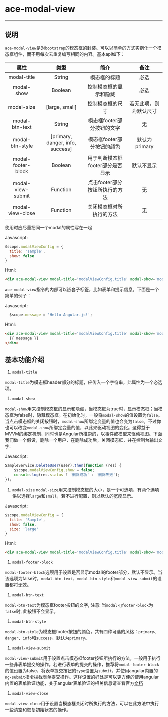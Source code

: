 # ace-modal-view

---

## 说明

`ace-modal-view`是对`bootstrap`的[模态框](http://v3.bootcss.com/javascript/#modals)的封装。可以以简单的方式实例化一个模态框组件，而不用每次去重复编写相同的内容。基本api如下：

|     属性       |              类型                |         简介         |     备注    |
|:-------------:|:-------------------------------:|:--------------------:|:----------:|
|modal-title    |             String              |      模态框的标题      |    必选     |
|modal-show     |            Boolean              |  控制模态框的显示和隐藏  |    必选     |
|modal-size     |         [large, small]          |     控制模态框的尺寸    |若无此项，则为默认尺寸|
|modal-btn-text |             String              |模态框footer部分按钮的文字|      无     |
|modal-btn-style|[primary, danger, info, success] |模态框footer部分按钮的颜色| 默认为primary |
|modal-footer-block|         Boolean              |用于判断模态框footer部分是否显示| 默认不显示 |
|modal-view-submit|         Function              |点击footer部分按钮所执行的方法|     无      |
|modal-view-close|          Function              |关闭模态框时所执行的方法   |      无        |

使用时应尽量把同一个modal的属性写在一起

Javascript:

```javascript
$scope.modalViewConfig = {
  title: 'sample',
  show: false
}
```

Html:

```html
<div ace-modal-view modal-title='modalViewConfig.title' modal-show='modalViewConfig.show'></div>
```

`ace-modal-view`指令的内部可以嵌套子标签，比如表单和提示信息。下面是一个简单的例子：

Javascript:

```javascript
  $scope.message = 'Hello Angular.js!';
```

Html:

```html
<div ace-modal-view modal-title='modalViewConfig.title' modal-show='modalViewConfig.show'>
  {{ message }}
</div>
```

## 基本功能介绍

1. `modal-title`

  `modal-title`为模态框header部分的标题，应传入一个字符串，此属性为一个必选项。

1. `modal-show`

  `modal-show`用来控制模态框的显示和隐藏，当模态框为true时，显示模态框；当模态框为false时，隐藏模态框。在初始化时，一般将`modal-show`的值设置为`false`。当点击模态框的关闭按钮时，`modal-show`所绑定变量的值也会变为`false`。不过你也可以改变`modal-show`所绑定变量的值，以此来驱动视图的变化。这得益于MVVM的绑定机制，同时也是Angular所推崇的，以事件或模型来驱动视图。下面我们做一个假设，删除一个用户，在删除成功后，关闭模态框，并在控制台输出文字:

  Javascript:

  ```javascript
  SampleService.DeleteUser(user).then(function (res) {
      $scope.modalViewConfig.show = false;
      console.log(res.status ? '删除成功' : '删除失败');
  });
  ```

1. `modal-size`
  `modal-size`用来控制模态框的大小，是一个可选项，有两个选项供以选择`large`和`small`，若不进行配置，则以默认的宽度显示。

  Javascript:

  ```javascript
  $scope.modalViewConfig = {
    title: 'Sample',
    show: false,
    size: 'large'
  }
  ```

  Html:

  ```html
  <div ace-modal-view modal-title='modalViewConfig.title' modal-show='modalViewConfig.show' modal-size='modalViewConfig.size'></div>
  ```

1. `modal-footer-block`

  `modal-footer-block`选项用于设置是否显示modal的footer部分，默认不显示。当该选项为false时，`modal-btn-text`、`modal-btn-style`和`modal-view-submit`的设置都将无效。

1. `modal-btn-text`

  `modal-btn-text`为模态框footer按钮的文字, 注意: 当`modal-footer-block`为`false`时, 此按钮不会显示。

1. `modal-btn-style`

  `modal-btn-style`为模态框footer按钮的颜色，共有四种可选的风格：`primary`、`danger`、`info`和`success`，默认为`primary`。

1. `modal-view-submit`

  `modal-view-submit`用于设置点击模态框footer按钮所执行的方法，一般用于执行一些非表单提交的操作。若进行表单的提交的操作，推荐将`modal-footer-block`的值设置为false，将表单提交按钮的`type`设置为`submit`，并使用angular内置的`ng-submit`指令拦截表单提交操作。这样设置的好处是可以更方便的使用angular内置的表单验证功能，关于angular表单验证的相关信息请查看官方[文档](https://docs.angularjs.org/api/ng/directive/form)

1. `modal-view-close`

  `modal-view-close`用于设置当模态框关闭时所执行的方法，可以在此方法中执行一些清空和恢复初始状态的操作。

